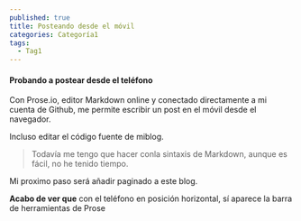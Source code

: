 ```yaml
---
published: true
title: Posteando desde el móvil
categories: Categoría1
tags:
  - Tag1
---
```

#### Probando a postear desde el teléfono

Con Prose.io, editor Markdown online y conectado directamente a mi cuenta de Github, me permite escribir un post en el móvil desde el navegador.

<!--more-->

Incluso editar el código fuente de miblog.

> Todavía me tengo que hacer conla sintaxis de Markdown, aunque es fácil, no he tenido tiempo.

Mi proximo paso será añadir paginado a este blog.

**Acabo de ver que** con el teléfono en posición horizontal, sí aparece la barra de herramientas de Prose
